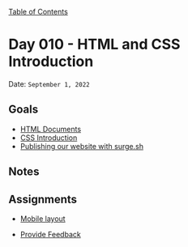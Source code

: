 [Table of Contents](../../README.md)

# Day 010 - HTML and CSS Introduction

Date: `September 1, 2022`

## Goals

- [HTML Documents](../../units/html-documents/README.md)
- [CSS Introduction](../../units/css-introduction/README.md)
- [Publishing our website with surge.sh](https://surge.sh/)

## Notes

<!-- - [Code](./code)
- [Video](https://www.youtube.com/watch?v=M1tE5pFNyhs) -->

## Assignments

- [Mobile layout](../../assignments/mobile-layout)
* [Provide Feedback](https://docs.google.com/forms/d/e/1FAIpQLScugCfY_PZ5JJGPyv_y-cjqCYkjxCsNlYnNV1RGEykxzhDVZg/viewform?usp=sf_link)
